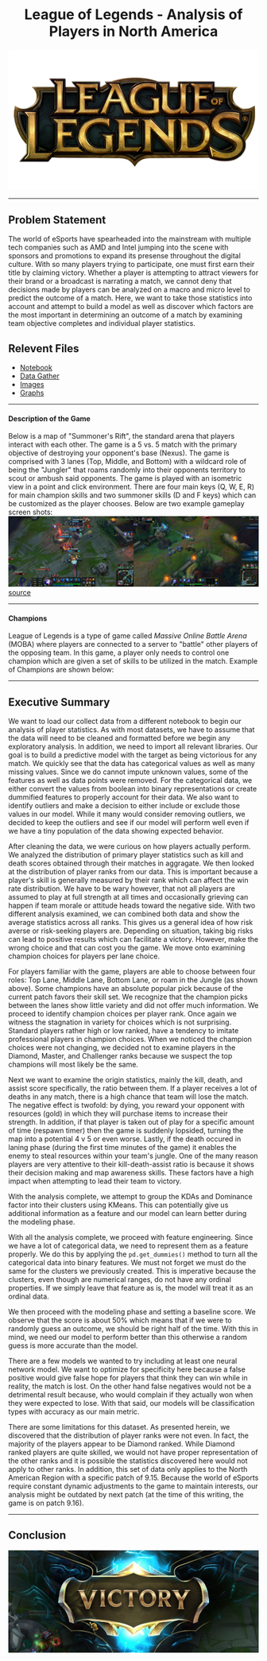 <h1><center>League of Legends - Analysis of Players in North America</center></h1>
 
<img src="/images/logo.png">

---

## Problem Statement

The world of eSports have spearheaded into the mainstream with multiple tech companies such as AMD and Intel jumping into the scene with sponsors and promotions to expand its presense throughout the digital culture. With so many players trying to participate, one must first earn their title by claiming victory. Whether a player is attempting to attract viewers for their brand or a broadcast is narrating a match, we cannot deny that decisions made by players can be analyzed on a macro and micro level to predict the outcome of a match. Here, we want to take those statistics into account and attempt to build a model as well as discover which factors are the most important in determining an outcome of a match by examining team objective completes and individual player statistics.

## Relevent Files
* [Notebook](https://git.generalassemb.ly/tempyst/capstone/blob/master/code/League%20of%20Legends.ipynb)
* [Data Gather](https://git.generalassemb.ly/tempyst/capstone/blob/master/code/API%20Data%20Gathering.ipynb)
* [Images](https://git.generalassemb.ly/tempyst/capstone/tree/master/images)
* [Graphs](https://git.generalassemb.ly/tempyst/capstone/tree/master/graphs)

---

#### Description of the Game
Below is a map of "Summoner's Rift", the standard arena that players interact with each other. The game is a 5 vs. 5 match with the primary objective of destroying your opponent's base (Nexus). The game is comprised with 3 lanes (Top, Middle, and Bottom) with a wildcard role of being the "Jungler" that roams randomly into their opponents territory to scout or ambush said opponents. The game is played with an isometric view in a point and click environment. There are four main keys (Q, W, E, R) for main champion skills and two summoner skills (D and F keys) which can be customized as the player chooses. Below are two example gameplay screen shots:
<img src="/images/gameplay.png">[source](https://medium.com/@itsjadaknight/your-product-team-is-a-professional-esports-team-b43d5afa4a3)

---

#### Champions
League of Legends is a type of game called *Massive Online Battle Arena* (MOBA) where players are connected to a server to "battle" other players of the opposing team. In this game, a player only needs to control one champion which are given a set of skills to be utilized in the match. Example of Champions are shown below:

---

## Executive Summary

We want to load our collect data from a different notebook to begin our analysis of player statistics. As with most datasets, we have to assume that the data will need to be cleaned and formatted before we begin any exploratory analysis. In addition, we need to import all relevant libraries. Our goal is to build a predictive model with the target as being victorious for any match. We quickly see that the data has categorical values as well as many missing values. Since we do cannot impute unknown values, some of the features as well as data points were removed. For the categorical data, we either convert the values from boolean into binary representations or create dummified features to properly account for their data. We also want to identify outliers and make a decision to either include or exclude those values in our model. While it many would consider removing outliers, we decided to keep the outliers and see if our model will perform well even if we have a tiny population of the data showing expected behavior. 

After cleaning the data, we were curious on how players actually perform. We analyzed the distribution of primary player statistics such as kill and death scores obtained through their matches in aggragate. We then looked at the distribution of player ranks from our data. This is important because a player's skill is generally measured by their rank which can affect the win rate distribution. We have to be wary however, that not all players are assumed to play at full strength at all times and occasionally grieving can happen if team morale or attitude heads toward the negative side. With two different analysis examined, we can combined both data and show the average statistics across all ranks. This gives us a general idea of how risk averse or risk-seeking players are. Depending on situation, taking big risks can lead to positive results which can facilitate a victory. However, make the wrong choice and that can cost you the game. We move onto examining champion choices for players per lane choice.

For players familiar with the game, players are able to choose between four roles: Top Lane, Middle Lane, Bottom Lane, or roam in the Jungle (as shown above). Some champions have an absolute popular pick because of the current patch favors their skill set. We recognize that the champion picks between the lanes show little variety and did not offer much information. We proceed to identify champion choices per player rank. Once again we witness the stagnation in variety for choices which is not surprising. Standard players rather high or low ranked, have a tendency to imitate professional players in champion choices. When we noticed the champion choices were not changing, we decided not to examine players in the Diamond, Master, and Challenger ranks because we suspect the top champions will most likely be the same.

Next we want to examine the origin statistics, mainly the kill, death, and assist score specifically, the ratio between them. If a player receives a lot of deaths in any match, there is a high chance that team will lose the match. The negative effect is twofold: by dying, you reward your opponent with resources (gold) in which they will purchase items to increase their strength. In addition, if that player is taken out of play for a specific amount of time (respawn timer) then the game is suddenly lopsided, turning the map into a potential 4 v 5 or even worse. Lastly, if the death occured in laning phase (during the first time minutes of the game) it enables the enemy to steal resources within your team's jungle. One of the many reason players are very attentive to their kill-death-assist ratio is because it shows their decision making and map awareness skills. These factors have a high impact when attempting to lead their team to victory.

With the analysis complete, we attempt to group the KDAs and Dominance factor into their clusters using KMeans. This can potentially give us additional information as a feature and our model can learn better during the modeling phase. 

With all the analysis complete, we proceed with feature engineering. Since we have a lot of categorical data, we need to represent them as a feature properly. We do this by applying the `pd.get_dummies()` method to turn all the categorical data into binary features. We must not forget we must do the same for the clusters we previously created. This is imperative because the clusters, even though are numerical ranges, do not have any ordinal properties. If we simply leave that feature as is, the model will treat it as an ordinal data.

We then proceed with the modeling phase and setting a baseline score. We observe that the score is about 50% which means that if we were to randomly guess an outcome, we should be right half of the time. With this in mind, we need our model to perform better than this otherwise a random guess is more accurate than the model.

There are a few models we wanted to try including at least one neural network model. We want to optimize for specificity here because a false positive would give false hope for players that think they can win while in reality, the match is lost. On the other hand false negatives would not be a detrimental result because, who would complain if they actually won when they were expected to lose. With that said, our models will be classification types with accuracy as our main metric. 

There are some limitations for this dataset. As presented herein, we discovered that the distribution of player ranks were not even. In fact, the majority of the players appear to be Diamond ranked. While Diamond ranked players are quite skilled, we would not have proper representation of the other ranks and it is possible the statistics discovered here would not apply to other ranks. In addition, this set of data only applies to the North American Region with a specific patch of 9.15. Because the world of eSports require constant dynamic adjustments to the game to maintain interests, our analysis might be outdated by next patch (at the time of this writing, the game is on patch 9.16).

---

## Conclusion

<img src="/images/victory.png">